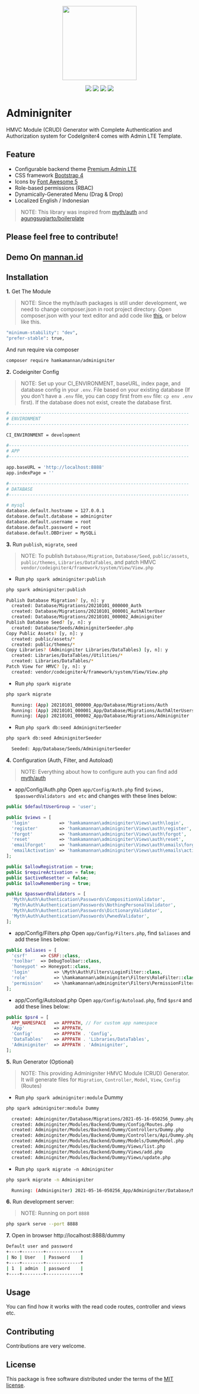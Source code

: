 <p align="center"><img src="https://codeigniter.com/assets/images/codeigniter4logo.png" width="200"></p>

<p align="center">
<a href="https://packagist.org/packages/hamkamannan/adminigniter"><img src="https://poser.pugx.org/hamkamannan/adminigniter/version"></a>
<a href="https://packagist.org/packages/hamkamannan/adminigniter"><img src="https://img.shields.io/badge/Package-hamkamannan%2Fadminigniter-light.svg"></a>
<a href="https://packagist.org/packages/hamkamannan/adminigniter"><img src="https://poser.pugx.org/hamkamannan/adminigniter/downloads"</img></a>
<a href="https://github.com/hamkamannan/adminigniter/blob/master/LICENSE.md"><img src="https://img.shields.io/github/license/hamkamannan/adminigniter"></a>
</p>


Adminigniter
=====================================
HMVC Module (CRUD) Generator with Complete Authentication and Authorization system for CodeIgniter4  comes with Admin LTE Template.

Feature
-------
* Configurable backend theme [Premium Admin LTE](https://dashboardpack.com/)
* CSS framework [Bootstrap 4](https://getbootstrap.com/)
* Icons by [Font Awesome 5](https://fontawesome.com/)
* Role-based permissions (RBAC) 
* Dynamically-Generated Menu (Drag & Drop)
* Localized English / Indonesian

> NOTE: This library was inspired from [myth/auth](https://github.com/lonnieezell/myth-auth/) and  [agungsugiarto/boilerplate](https://github.com/agungsugiarto/boilerplate)

Please feel free to contribute!
-------

Demo On [mannan.id](https://mannan.id/)
-------


Installation
-------

**1.** Get The Module 
> NOTE: Since the myth/auth packages is still under development, we need to change composer.json in root project directory. Open composer.json with your text editor and add code like [this](https://github.com/hamkamannan/adminigniter/blob/master/composer.json#L29-L30), or below like this.

```bash
"minimum-stability": "dev",
"prefer-stable": true,
```

And run require via composer

```bash
composer require hamkamannan/adminigniter
```

**2.** Codeigniter Config
> NOTE: Set up your CI_ENVIRONMENT, baseURL, index page, and database config in your `.env`.
File based on your existing database (If you don't have a `.env` file, you can copy first from `env` file: `cp env .env` first). 
If the database does not exist, create the database first.

```bash
#--------------------------------------------------------------------
# ENVIRONMENT
#--------------------------------------------------------------------

CI_ENVIRONMENT = development

#--------------------------------------------------------------------
# APP
#--------------------------------------------------------------------

app.baseURL = 'http://localhost:8888'
app.indexPage = ''

#--------------------------------------------------------------------
# DATABASE
#--------------------------------------------------------------------

# mysql
database.default.hostname = 127.0.0.1
database.default.database = adminigniter
database.default.username = root
database.default.password = root
database.default.DBDriver = MySQLi
```

**3.** Run `publish`, `migrate`, `seed`
> NOTE: To publish `Database/Migration`, `Database/Seed`, `public/assets`, `public/themes`, `Libraries/DataTables`, and patch HMVC `vendor/codeigniter4/framework/system/View/View.php`

* Run `php spark adminigniter:publish`
```bash
php spark adminigniter:publish

Publish Database Migration? [y, n]: y
  created: Database/Migrations/20210101_000000_Auth
  created: Database/Migrations/20210101_000001_AuthAlterUser
  created: Database/Migrations/20210101_000002_Adminigniter
Publish Database Seed? [y, n]: y
  created: Database/Seeds/AdminigniterSeeder.php
Copy Public Assets? [y, n]: y
  created: public/assets/*
  created: public/themes/*
Copy Libraries? (Adminigniter Libraries/DataTables) [y, n]: y
  created: Libraries/DataTables//Utilities/*
  created: Libraries/DataTables/*
Patch View for HMVC? [y, n]: y
  created: vendor/codeigniter4/framework/system/View/View.php
```

* Run `php spark migrate`
```bash
php spark migrate

  Running: (App) 20210101_000000_App/Database/Migrations/Auth
  Running: (App) 20210101_000001_App/Database/Migrations/AuthAlterUsers
  Running: (App) 20210101_000002_App/Database/Migrations/Adminigniter
```

* Run `php spark db:seed AdminigniterSeeder`
```bash
php spark db:seed AdminigniterSeeder

  Seeded: App/Database/Seeds/AdminigniterSeeder
```

**4.** Configuration (Auth, Filter, and Autoload) 
> NOTE: Everything about how to configure auth you can find add [myth/auth](https://github.com/lonnieezell/myth-auth)

* app/Config/Auth.php
Open `app/Config/Auth.php` find `$views, $passwordValidators and etc` and changes with these lines below:
```php
public $defaultUserGroup = 'user';

public $views = [
  'login'           => 'hamkamannan\adminigniter\Views\auth\login',
  'register'        => 'hamkamannan\adminigniter\Views\auth\register',
  'forgot'          => 'hamkamannan\adminigniter\Views\auth\forgot',
  'reset'           => 'hamkamannan\adminigniter\Views\auth\reset',
  'emailForgot'     => 'hamkamannan\adminigniter\Views\auth\emails\forgot',
  'emailActivation' => 'hamkamannan\adminigniter\Views\auth\emails\activation',
];

public $allowRegistration = true;
public $requireActivation = false; 
public $activeResetter = false;
public $allowRemembering = true;

public $passwordValidators = [
  'Myth\Auth\Authentication\Passwords\CompositionValidator',
  'Myth\Auth\Authentication\Passwords\NothingPersonalValidator',
  'Myth\Auth\Authentication\Passwords\DictionaryValidator',
  'Myth\Auth\Authentication\Passwords\PwnedValidator',
];

```

* app/Config/Filters.php
Open `app/Config/Filters.php`, find `$aliases` and add these lines below:
```php
public $aliases = [
  'csrf'     => CSRF::class,
  'toolbar'  => DebugToolbar::class,
  'honeypot' => Honeypot::class,
  'login'         => \Myth\Auth\Filters\LoginFilter::class,
  'role'          => \hamkamannan\adminigniter\Filters\RoleFilter::class,
  'permission'    => \hamkamannan\adminigniter\Filters\PermissionFilter::class,
];
```

* app/Config/Autoload.php
Open `app/Config/Autoload.php`, find `$psr4` and add these lines below:
```php
public $psr4 = [
  APP_NAMESPACE   => APPPATH, // For custom app namespace
  'App'           => APPPATH,
  'Config'        => APPPATH . 'Config',
  'DataTables'    => APPPATH . 'Libraries/DataTables',
  'Adminigniter'  => APPPATH . 'Adminigniter',
];
```

**5.** Run Generator (Optional)
> NOTE: This providing Adminigniter HMVC Module (CRUD) Generator. It will generate files for `Migration`, `Controller`, `Model`, `View`, `Config` (Routes)

* Run `php spark adminigniter:module` Dummy
```bash
php spark adminigniter:module Dummy

  created: Adminigniter/Database/Migrations/2021-05-16-050256_Dummy.php
  created: Adminigniter/Modules/Backend/Dummy/Config/Routes.php
  created: Adminigniter/Modules/Backend/Dummy/Controllers/Dummy.php
  created: Adminigniter/Modules/Backend/Dummy/Controllers/Api/Dummy.php
  created: Adminigniter/Modules/Backend/Dummy/Models/DummyModel.php
  created: Adminigniter/Modules/Backend/Dummy/Views/list.php
  created: Adminigniter/Modules/Backend/Dummy/Views/add.php
  created: Adminigniter/Modules/Backend/Dummy/Views/update.php
```

* Run `php spark migrate -n Adminigniter`
```bash
php spark migrate -n Adminigniter

  Running: (Adminigniter) 2021-05-16-050256_App/Adminigniter/Database/Migrations/Dummy  
```

**6.** Run development server:
> NOTE: Running on port `8888` 

```bash
php spark serve --port 8888
```

**7.** Open in browser http://localhost:8888/dummy
```bash
Default user and password
+----+--------+-------------+
| No | User   | Password    |
+----+--------+-------------+
| 1  | admin  | password    |
+----+--------+-------------+
```

Usage
-------
You can find how it works with the read code routes, controller and views etc.

Contributing
-------
Contributions are very welcome.

License
-------
This package is free software distributed under the terms of the [MIT license](LICENSE.md).

